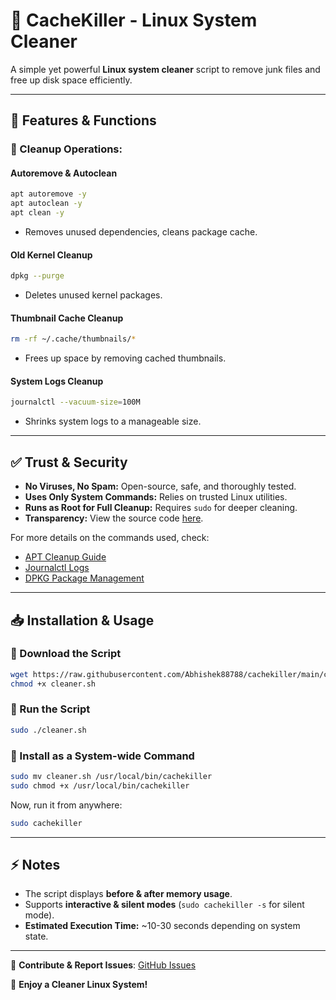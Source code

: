 # 🚀 CacheKiller - Linux System Cleaner  

A simple yet powerful **Linux system cleaner** script to remove junk files and free up disk space efficiently.  

---

## 🔧 Features & Functions  

### 🧹 Cleanup Operations:  

#### **Autoremove & Autoclean**  

```bash
apt autoremove -y  
apt autoclean -y  
apt clean -y  
```
- Removes unused dependencies, cleans package cache.  

#### **Old Kernel Cleanup**  

```bash
dpkg --purge
```
- Deletes unused kernel packages.  

#### **Thumbnail Cache Cleanup**  

```bash
rm -rf ~/.cache/thumbnails/*
```
- Frees up space by removing cached thumbnails.  

#### **System Logs Cleanup**  

```bash
journalctl --vacuum-size=100M
```
- Shrinks system logs to a manageable size.  

---

## ✅ Trust & Security  

- **No Viruses, No Spam:** Open-source, safe, and thoroughly tested.  
- **Uses Only System Commands:** Relies on trusted Linux utilities.  
- **Runs as Root for Full Cleanup:** Requires `sudo` for deeper cleaning.  
- **Transparency:** View the source code [here](https://github.com/Abhishek88788/CacheKiller/blob/main/cachekiller.sh).  

For more details on the commands used, check:  
- [APT Cleanup Guide](https://linux.die.net/man/8/apt-get)  
- [Journalctl Logs](https://man7.org/linux/man-pages/man1/journalctl.1.html)  
- [DPKG Package Management](https://linux.die.net/man/1/dpkg)  

---

## 📥 Installation & Usage  

### 🔽 Download the Script  

```bash
wget https://raw.githubusercontent.com/Abhishek88788/cachekiller/main/cleaner.sh  
chmod +x cleaner.sh  
```

### 🚀 Run the Script  

```bash
sudo ./cleaner.sh  
```

### 📌 Install as a System-wide Command  

```bash
sudo mv cleaner.sh /usr/local/bin/cachekiller  
sudo chmod +x /usr/local/bin/cachekiller  
```

Now, run it from anywhere:  

```bash
sudo cachekiller  
```

---

## ⚡ Notes  

- The script displays **before & after memory usage**.  
- Supports **interactive & silent modes** (`sudo cachekiller -s` for silent mode).  
- **Estimated Execution Time:** \~10-30 seconds depending on system state.  

---

🔗 **Contribute & Report Issues**: [GitHub Issues](https://github.com/Abhishek88788/cachekiller/issues)  

🎉 **Enjoy a Cleaner Linux System!**

